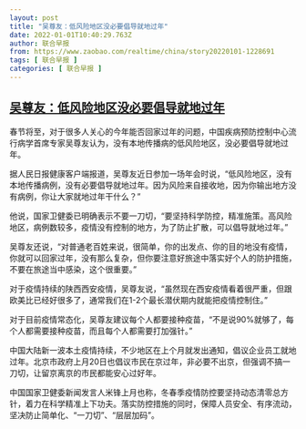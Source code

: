 ```yaml
---
layout: post
title: "吴尊友：低风险地区没必要倡导就地过年"
date: 2022-01-01T10:40:29.763Z
author: 联合早报
from: https://www.zaobao.com/realtime/china/story20220101-1228691
tags: [ 联合早报 ]
categories: [ 联合早报 ]
---
```

<!--1641054960000-->
[吴尊友：低风险地区没必要倡导就地过年](https://www.zaobao.com/realtime/china/story20220101-1228691)
------

<div>
<p>春节将至，对于很多人关心的今年能否回家过年的问题，中国疾病预防控制中心流行病学首席专家吴尊友认为，没有本地传播病的低风险地区，没必要倡导就地过年。</p><p>据人民日报健康客户端报道，吴尊友近日参加一场年会时说，“低风险地区，没有本地传播病例，没有必要倡导就地过年。因为风险来自接收地，因为你输出地方没有病例，你让大家就地过年干什么？”</p><p>他说，国家卫健委已明确表示不要一刀切，“要坚持科学防控，精准施策。高风险地区，病例数较多，疫情没有控制的地方，为了防止扩散，可以倡导就地过年。”</p><section id="imu"><div id="dfp-ad-imu1">        </div></section><p>吴尊友还说，“对普通老百姓来说，很简单，你的出发点、你的目的地没有疫情，你就可以回家过年，没有那么复杂，但你要注意好旅途中落实好个人的防护措施，不要在旅途当中感染，这个很重要。”</p><p>对于疫情持续的陕西西安疫情，吴尊友说，“虽然现在西安疫情看着很严重，但跟欧美比已经好很多了，通常我们在1-2个最长潜伏期内就能把疫情控制住。”</p><p>对于目前疫情常态化，吴尊友建议每个人都要接种疫苗，“不是说90%就够了，每个人都需要接种疫苗，而且每个人都需要打加强针。”</p><div id="innity-in-post"></div><div id="dfp-ad-midarticlespecial">        </div><p>中国大陆新一波本土疫情持续，不少地区在上个月就发出通知，倡议企业员工就地过年。北京市政府上月20日也倡议市民在京过年，非必要不出京，但强调不搞一刀切，让留京离京的市民都能安心过好年。</p><p>中国国家卫健委新闻发言人米锋上月也称，冬春季疫情防控要坚持动态清零总方针，着力在科学精准上下功夫。落实防控措施的同时，保障人员安全、有序流动，坚决防止简单化、“一刀切”、“层层加码”。<br>&nbsp;</p>      <div class="cx_paywall_placeholder" id="sph_cdp_40"></div>
</div>
